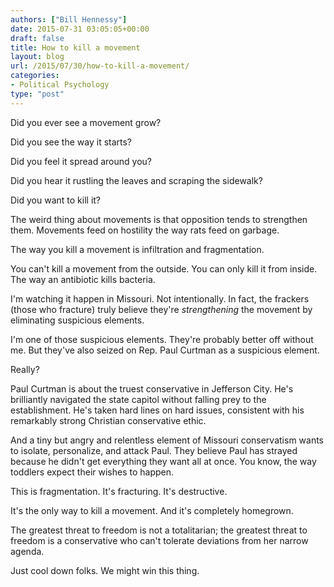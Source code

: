 ```yaml
---
authors: ["Bill Hennessy"]
date: 2015-07-31 03:05:05+00:00
draft: false
title: How to kill a movement
layout: blog
url: /2015/07/30/how-to-kill-a-movement/
categories:
- Political Psychology
type: "post"
---
```


Did you ever see a movement grow?

Did you see the way it starts?

Did you feel it spread around you?

Did you hear it rustling the leaves and scraping the sidewalk?

Did you want to kill it?

The weird thing about movements is that opposition tends to strengthen them. Movements feed on hostility the way rats feed on garbage.

The way you kill a movement is infiltration and fragmentation.

You can't kill a movement from the outside. You can only kill it from inside. The way an antibiotic kills bacteria.

I'm watching it happen in Missouri. Not intentionally. In fact, the frackers (those who fracture) truly believe they're _strengthening_ the movement by eliminating suspicious elements.

I'm one of those suspicious elements. They're probably better off without me. But they've also seized on Rep. Paul Curtman as a suspicious element.

Really?

Paul Curtman is about the truest conservative in Jefferson City. He's brilliantly navigated the state capitol without falling prey to the establishment. He's taken hard lines on hard issues, consistent with his remarkably strong Christian conservative ethic.

And a tiny but angry and relentless element of Missouri conservatism wants to isolate, personalize, and attack Paul. They believe Paul has strayed because he didn't get everything they want all at once. You know, the way toddlers expect their wishes to happen.

This is fragmentation. It's fracturing. It's destructive.

It's the only way to kill a movement. And it's completely homegrown.

The greatest threat to freedom is not a totalitarian; the greatest threat to freedom is a conservative who can't tolerate deviations from her narrow agenda.

Just cool down folks. We might win this thing.
